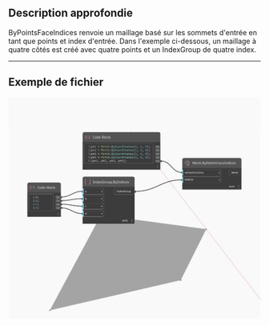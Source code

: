 ## Description approfondie
ByPointsFaceIndices renvoie un maillage basé sur les sommets d'entrée en tant que points et index d'entrée. Dans l'exemple ci-dessous, un maillage à quatre côtés est créé avec quatre points et un IndexGroup de quatre index.
___
## Exemple de fichier

![ByPointsFaceIndices](./Autodesk.DesignScript.Geometry.Mesh.ByPointsFaceIndices_img.jpg)

